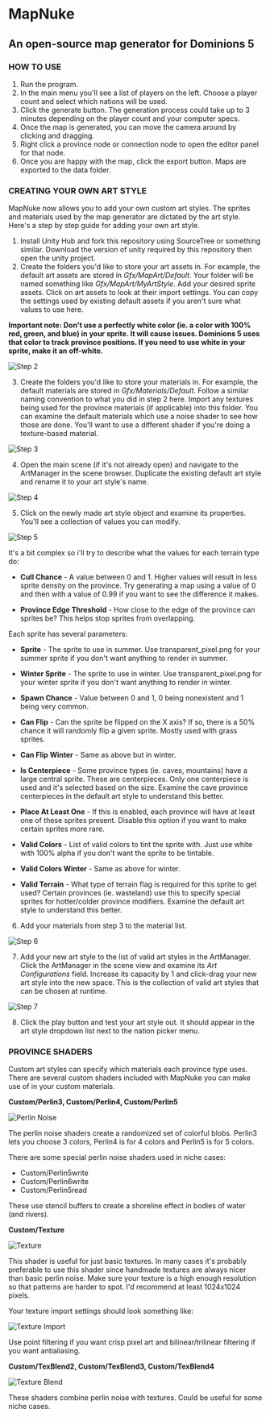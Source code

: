 # MapNuke
## An open-source map generator for Dominions 5

### HOW TO USE

1. Run the program.
2. In the main menu you'll see a list of players on the left. Choose a player count and select which nations will be used.
3. Click the generate button. The generation process could take up to 3 minutes depending on the player count and your computer specs.
4. Once the map is generated, you can move the camera around by clicking and dragging.
5. Right click a province node or connection node to open the editor panel for that node.
6. Once you are happy with the map, click the export button. Maps are exported to the data folder.

### CREATING YOUR OWN ART STYLE

MapNuke now allows you to add your own custom art styles. The sprites and materials used by the map generator are dictated by the art style. Here's a step by step guide for adding your own art style.

1. Install Unity Hub and fork this repository using SourceTree or something similar. Download the version of unity required by this repository then open the unity project.
2. Create the folders you'd like to store your art assets in. For example, the default art assets are stored in _Gfx/MapArt/Default_. Your folder will be named something like _Gfx/MapArt/MyArtStyle_. Add your desired sprite assets. Click on art assets to look at their import settings. You can copy the settings used by existing default assets if you aren't sure what values to use here.

__Important note: Don't use a perfectly white color (ie. a color with 100% red, green, and blue) in your sprite. It will cause issues. Dominions 5 uses that color to track province positions. If you need to use white in your sprite, make it an off-white.__

![Step 2](https://cdn.discordapp.com/attachments/404681432238391307/767117175877402654/d2.png)

3. Create the folders you'd like to store your materials in. For example, the default materials are stored in _Gfx/Materials/Default_. Follow a similar naming convention to what you did in step 2 here. Import any textures being used for the province materials (if applicable) into this folder. You can examine the default materials which use a noise shader to see how those are done. You'll want to use a different shader if you're doing a texture-based material.

![Step 3](https://cdn.discordapp.com/attachments/404681432238391307/767117179451342928/d5.png)

4. Open the main scene (if it's not already open) and navigate to the ArtManager in the scene browser. Duplicate the existing default art style and rename it to your art style's name.

![Step 4](https://cdn.discordapp.com/attachments/404681432238391307/767117174317514803/d1.png)

5. Click on the newly made art style object and examine its properties. You'll see a collection of values you can modify.

![Step 5](https://cdn.discordapp.com/attachments/404681432238391307/767117176833441813/d3.png)

It's a bit complex so i'll try to describe what the values for each terrain type do:

* __Cull Chance__ - A value between 0 and 1. Higher values will result in less sprite density on the province. Try generating a map using a value of 0 and then with a value of 0.99 if you want to see the difference it makes.

* __Province Edge Threshold__ - How close to the edge of the province can sprites be? This helps stop sprites from overlapping. 

Each sprite has several parameters:

* __Sprite__ - The sprite to use in summer. Use transparent_pixel.png for your summer sprite if you don't want anything to render in summer.

* __Winter Sprite__ - The sprite to use in winter. Use transparent_pixel.png for your winter sprite if you don't want anything to render in winter.

* __Spawn Chance__ - Value between 0 and 1, 0 being nonexistent and 1 being very common.

* __Can Flip__ - Can the sprite be flipped on the X axis? If so, there is a 50% chance it will randomly flip a given sprite. Mostly used with grass sprites.

* __Can Flip Winter__ - Same as above but in winter.

* __Is Centerpiece__ - Some province types (ie. caves, mountains) have a large central sprite. These are centerpieces. Only one centerpiece is used and it's selected based on the size. Examine the cave province centerpieces in the default art style to understand this better.

* __Place At Least One__ - If this is enabled, each province will have at least one of these sprites present. Disable this option if you want to make certain sprites more rare.

* __Valid Colors__ - List of valid colors to tint the sprite with. Just use white with 100% alpha if you don't want the sprite to be tintable.

* __Valid Colors Winter__ - Same as above for winter.

* __Valid Terrain__ - What type of terrain flag is required for this sprite to get used? Certain provinces (ie. wasteland) use this to specify special sprites for hotter/colder province modifiers. Examine the default art style to understand this better.

6. Add your materials from step 3 to the material list.

![Step 6](https://cdn.discordapp.com/attachments/404681432238391307/767117177982550056/d4.png)

7. Add your new art style to the list of valid art styles in the ArtManager. Click the ArtManager in the scene view and examine its _Art Configurations_ field. Increase its capacity by 1 and click-drag your new art style into the new space. This is the collection of valid art styles that can be chosen at runtime.

![Step 7](https://cdn.discordapp.com/attachments/404681432238391307/767117180805709824/d6.png)

8. Click the play button and test your art style out. It should appear in the art style dropdown list next to the nation picker menu.

### PROVINCE SHADERS

Custom art styles can specify which materials each province type uses. There are several custom shaders included with MapNuke you can make use of in your custom materials.

__Custom/Perlin3, Custom/Perlin4, Custom/Perlin5__

![Perlin Noise](https://cdn.discordapp.com/attachments/404681432238391307/793239502092894228/perlin.png)

The perlin noise shaders create a randomized set of colorful blobs. Perlin3 lets you choose 3 colors, Perlin4 is for 4 colors and Perlin5 is for 5 colors.

There are some special perlin noise shaders used in niche cases:

- Custom/Perlin5write
- Custom/Perlin6write
- Custom/Perlin5read

These use stencil buffers to create a shoreline effect in bodies of water (and rivers). 

__Custom/Texture__

![Texture](https://cdn.discordapp.com/attachments/404681432238391307/793239505951129660/tex.png)

This shader is useful for just basic textures. In many cases it's probably preferable to use this shader since handmade textures are always nicer than basic perlin noise. Make sure your texture is a high enough resolution so that patterns are harder to spot. I'd recommend at least 1024x1024 pixels.

Your texture import settings should look something like:

![Texture Import](https://cdn.discordapp.com/attachments/404681432238391307/793258263511695360/import.png)

Use point filtering if you want crisp pixel art and bilinear/trilinear filtering if you want antialiasing.

__Custom/TexBlend2, Custom/TexBlend3, Custom/TexBlend4__

![Texture Blend](https://cdn.discordapp.com/attachments/404681432238391307/793239504118480896/texblend.png)

These shaders combine perlin noise with textures. Could be useful for some niche cases.
